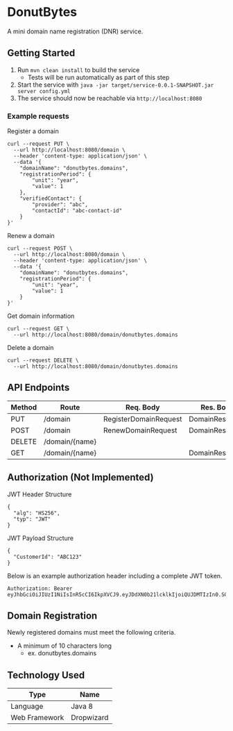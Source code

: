 # DonutBytes
A mini domain name registration (DNR) service.

## Getting Started
1. Run `mvn clean install` to build the service
    - Tests will be run automatically as part of this step
1. Start the service with `java -jar target/service-0.0.1-SNAPSHOT.jar server config.yml`
1. The service should now be reachable via `http://localhost:8080`

### Example requests

Register a domain
```
curl --request PUT \
  --url http://localhost:8080/domain \
  --header 'content-type: application/json' \
  --data '{
	"domainName": "donutbytes.domains",
	"registrationPeriod": {
		"unit": "year",
		"value": 1
	},
	"verifiedContact": {
		"provider": "abc",
		"contactId": "abc-contact-id"
	}
}'
```

Renew a domain
```
curl --request POST \
  --url http://localhost:8080/domain \
  --header 'content-type: application/json' \
  --data '{
	"domainName": "donutbytes.domains",
	"registrationPeriod": {
		"unit": "year",
		"value": 1
	}
}'
```

Get domain information
```
curl --request GET \
  --url http://localhost:8080/domain/donutbytes.domains
```

Delete a domain
```
curl --request DELETE \
  --url http://localhost:8080/domain/donutbytes.domains
```

## API Endpoints
| Method | Route          | Req. Body             | Res. Body      | Headers       |
|--------|----------------|-----------------------|----------------|---------------|
| PUT    | /domain        | RegisterDomainRequest | DomainResponse | Authorization |
| POST   | /domain        | RenewDomainRequest    | DomainResponse | Authorization |
| DELETE | /domain/{name} |                       |                | Authorization |
| GET    | /domain/{name} |                       | DomainResponse |               |


## Authorization (Not Implemented)
JWT Header Structure
```
{
  "alg": "HS256",
  "typ": "JWT"
}
```

JWT Payload Structure
```
{
  "CustomerId": "ABC123"
}
```

Below is an example authorization header including a complete JWT token.
```
Authorization: Bearer eyJhbGciOiJIUzI1NiIsInR5cCI6IkpXVCJ9.eyJDdXN0b21lcklkIjoiQUJDMTIzIn0.SOmWEVz1hu6XoRLgxepZ_IQpFwMiZSMzVKJcMdRdbkc
```


## Domain Registration
Newly registered domains must meet the following criteria.
- A minimum of 10 characters long 
    - ex. donutbytes.domains


## Technology Used
| Type          | Name       |
|---------------|------------|
| Language      | Java 8     |
| Web Framework | Dropwizard |